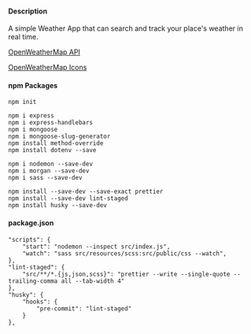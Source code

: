 #### Description

A simple Weather App that can search and track your place's weather in real time.

[OpenWeatherMap API](https://openweathermap.org/api)

[OpenWeatherMap Icons](https://openweathermap.org/weather-conditions)

#### npm Packages

```
npm init

npm i express
npm i express-handlebars
npm i mongoose
npm i mongoose-slug-generator
npm install method-override
npm install dotenv --save

npm i nodemon --save-dev
npm i morgan --save-dev
npm i sass --save-dev

npm install --save-dev --save-exact prettier
npm install --save-dev lint-staged
npm install husky --save-dev
```

#### package.json

```
"scripts": {
    "start": "nodemon --inspect src/index.js",
    "watch": "sass src/resources/scss:src/public/css --watch",
},
"lint-staged": {
    "src/**/*.{js,json,scss}": "prettier --write --single-quote --trailing-comma all --tab-width 4"
},
"husky": {
    "hooks": {
        "pre-commit": "lint-staged"
    }
},
```
